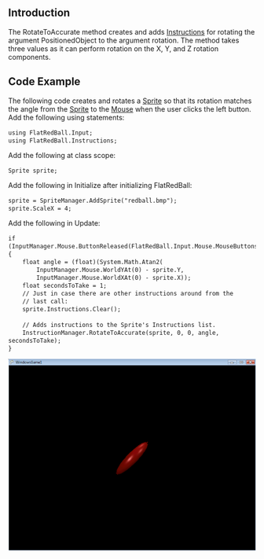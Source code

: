 ## Introduction

The RotateToAccurate method creates and adds [Instructions](/frb/docs/index.php?title=FlatRedBall.Instructions.Instruction.md "FlatRedBall.Instructions.Instruction") for rotating the argument PositionedObject to the argument rotation. The method takes three values as it can perform rotation on the X, Y, and Z rotation components.

## Code Example

The following code creates and rotates a [Sprite](/frb/docs/index.php?title=FlatRedBall.Sprite.md "FlatRedBall.Sprite") so that its rotation matches the angle from the [Sprite](/frb/docs/index.php?title=FlatRedBall.Sprite.md "FlatRedBall.Sprite") to the [Mouse](/frb/docs/index.php?title=FlatRedBall.Input.InputManager.Mouse&action=edit&redlink=1.md "FlatRedBall.Input.InputManager.Mouse (page does not exist)") when the user clicks the left button. Add the following using statements:

    using FlatRedBall.Input;
    using FlatRedBall.Instructions;

Add the following at class scope:

    Sprite sprite;

Add the following in Initialize after initializing FlatRedBall:

    sprite = SpriteManager.AddSprite("redball.bmp");
    sprite.ScaleX = 4;

Add the following in Update:

    if (InputManager.Mouse.ButtonReleased(FlatRedBall.Input.Mouse.MouseButtons.LeftButton))
    {
        float angle = (float)(System.Math.Atan2(
            InputManager.Mouse.WorldYAt(0) - sprite.Y,
            InputManager.Mouse.WorldXAt(0) - sprite.X));
        float secondsToTake = 1;
        // Just in case there are other instructions around from the 
        // last call: 
        sprite.Instructions.Clear();

        // Adds instructions to the Sprite's Instructions list. 
        InstructionManager.RotateToAccurate(sprite, 0, 0, angle, secondsToTake); 
    }

![RotateToAccurate.png](/media/migrated_media-RotateToAccurate.png)
